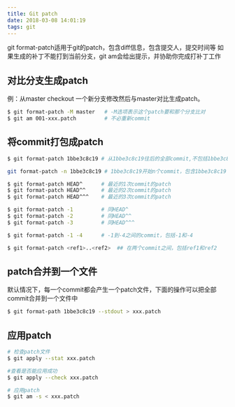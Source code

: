```yaml
---
title: Git patch
date: 2018-03-08 14:01:19
tags: git
---
```

git format-patch适用于git的patch，包含diff信息，包含提交人，提交时间等 如果生成的补丁不能打到当前分支，git am会给出提示，并协助你完成打补丁工作

## 对比分支生成patch

例：从master checkout 一个新分支修改然后与master对比生成patch。

```bash
$ git format-patch -M master   # -M选项表示这个patch要和那个分支比对
$ git am 001-xxx.patch         # 不必重新commit
```

## 将commit打包成patch

```bash
$ git format-patch 1bbe3c8c19 # 从1bbe3c8c19往后的全部commit,不包括1bbe3c8c19

git format-patch -n 1bbe3c8c19 # 1bbe3c8c19开始n个commit，包含1bbe3c8c19

$ git format-patch HEAD^      # 最近的1次commit的patch
$ git format-patch HEAD^^     # 最近的2次commit的patch
$ git format-patch HEAD^^^    # 最近的3次commit的patch

$ git format-patch -1         # 同HEAD^  
$ git format-patch -2         # 同HEAD^^
$ git format-patch -3         # 同HEAD^^^

$ git format-patch -1 -4      # -1到-4之间的commit，包括-1和-4

$ git format-patch <ref1>..<ref2>  ## 在两个commit之间，包括ref1和ref2 
```

## patch合并到一个文件

默认情况下，每一个commit都会产生一个patch文件，下面的操作可以把全部commit合并到一个文件中

```bash
$ git format-path 1bbe3c8c19 --stdout > xxx.patch
```

## 应用patch

```bash
# 检查patch文件
$ git apply --stat xxx.patch

#查看是否能应用成功
$ git apply --check xxx.patch

# 应用patch
$ git am -s < xxx.patch
```